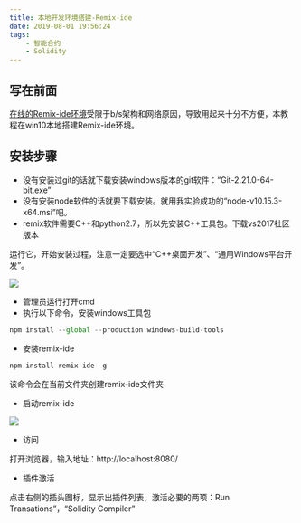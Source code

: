 ```yaml
---
title: 本地开发环境搭建-Remix-ide
date: 2019-08-01 19:56:24
tags: 
    - 智能合约
    - Solidity
---
```

<meta name="referrer" content="no-referrer" />

## 写在前面

[在线的Remix-ide环境](https://remix.ethereum.org/#optimize=true&version=soljson-v0.4.26+commit.4563c3fc.js&evmVersion=null)受限于b/s架构和网络原因，导致用起来十分不方便，本教程在win10本地搭建Remix-ide环境。

## 安装步骤

- 没有安装过git的话就下载安装windows版本的git软件：“Git-2.21.0-64-bit.exe”
- 没有安装node软件的话就要下载安装。就用我实验成功的“node-v10.15.3-x64.msi”吧。
- remix软件需要C++和python2.7，所以先安装C++工具包。下载vs2017社区版本

运行它，开始安装过程，注意一定要选中“C++桌面开发”、“通用Windows平台开发”。

![](https://img-blog.csdnimg.cn/20190502232856351.png?x-oss-process=image/watermark,type_ZmFuZ3poZW5naGVpdGk,shadow_10,text_aHR0cHM6Ly9ibG9nLmNzZG4ubmV0L3UwMTIwODQ4Mjc=,size_16,color_FFFFFF,t_70)


- 管理员运行打开cmd
- 执行以下命令，安装windows工具包
```js
npm install --global --production windows-build-tools
```

- 安装remix-ide
```js
npm install remix-ide –g
```
该命令会在当前文件夹创建remix-ide文件夹

- 启动remix-ide

![](https://img-blog.csdnimg.cn/20190502232856177.png?x-oss-process=image/watermark,type_ZmFuZ3poZW5naGVpdGk,shadow_10,text_aHR0cHM6Ly9ibG9nLmNzZG4ubmV0L3UwMTIwODQ4Mjc=,size_16,color_FFFFFF,t_70)


- 访问

打开浏览器，输入地址：http://localhost:8080/

- 插件激活

点击右侧的插头图标，显示出插件列表，激活必要的两项：Run Transations”，“Solidity Compiler”